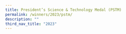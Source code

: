 ```yaml
---
title: President’s Science & Technology Medal (PSTM)
permalink: /winners/2023/pstm/
description: ""
third_nav_title: "2023"
---
```


